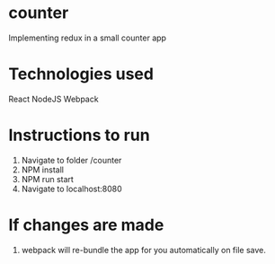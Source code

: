 # counter
Implementing redux in a small counter app

# Technologies used

React
NodeJS
Webpack

# Instructions to run

1. Navigate to folder /counter
2. NPM install
3. NPM run start
4. Navigate to localhost:8080

# If changes are made 

1. webpack will re-bundle the app for you automatically on file save.

